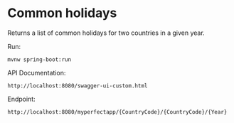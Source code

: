# Common holidays

Returns a list of common holidays for two countries in a given year.


Run: 
```
mvnw spring-boot:run
```

API Documentation:
```
http://localhost:8080/swagger-ui-custom.html
```

Endpoint:
```
http://localhost:8080/myperfectapp/{CountryCode}/{CountryCode}/{Year}
```